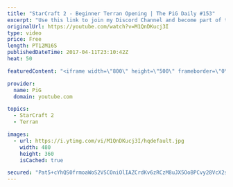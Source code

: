 ```yaml
---
title: "StarCraft 2 - Beginner Terran Opening | The PiG Daily #153"
excerpt: "Use this link to join my Discord Channel and become part of the community: https://discord.gg/0oDzZ8wBPhrdNAOD  See the Show notes and more info + ongoing discussion of the show in the Teamliquid thread: http://www.teamliquid.net/forum/starcraft-2/509383-the-pig-daily-thinking-critically-about-sc   Full"
originalUrl: https://youtube.com/watch?v=M1QnDKucj3I
type: video
price: Free
length: PT12M16S
publishedDateTime: 2017-04-11T23:10:42Z
heat: 50

featuredContent: "<iframe width=\"800\" height=\"500\" frameborder=\"0\" src=\"https://www.youtube.com/embed/M1QnDKucj3I\" allow=\"accelerometer; autoplay; encrypted-media; gyroscope; picture-in-picture\" allowfullscreen></iframe>"

provider:
  name: PiG
  domain: youtube.com

topics:
  - StarCraft 2
  - Terran

images:
  - url: https://i.ytimg.com/vi/M1QnDKucj3I/hqdefault.jpg
    width: 480
    height: 360
    isCached: true

secured: "Pat5+cYhQS0frmoaWoS2VSCOniOlIAZCrdKv6zRCzM8uJX5OoBPCvy28VcX2s6hlMWzcFrleHnbd2uOHnJVj8SPwG/+fHHo8ejPfy6pReLclhPIBzT0F4XfEVKpVYiTmbHV/WAlFydwEdJQ617vT5Ie0r+IbND1tYUgofQt9Ivc+Opz0Ywdnqnz5kEpnPHiFQJOiob2nZAuq0ZkGV/opNeSvaVV599CR1R4XHzAfuyAGDMebYUbOOrXoBl5NrocEBAUV1phv6DcxYwhbH/VQrLXWf0OYOReyeI3htjjzBGH7I0TOwZgKN1QxHm6/EdA1jCZp20hAS7GNQsxeQ90sJF3+fayUSqf4bWYGqOnRZYW/GfPZZjxTbRKTJLnqvsVrwiX5in4YwFCXtmONYlauDQWEeGeW8+zeojgQNeilW8U=;P40AZtQ3/3wjLqwNkCBIuA=="
---
```


